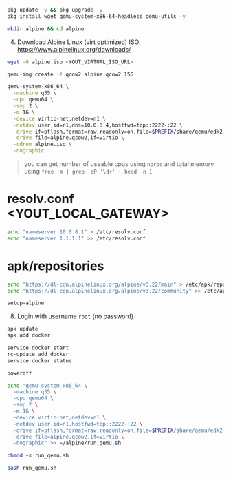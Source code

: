 ```Bash
pkg update -y && pkg upgrade -y
pkg install wget qemu-system-x86-64-headless qemu-utils -y
```

```Bash
mkdir alpine && cd alpine
```
4. Download Alpine Linux (virt optimized) ISO: https://www.alpinelinux.org/downloads/

```Bash
wget -O alpine.iso <YOUT_VIRTUAL_ISO_URL>
```

```Bash
qemu-img create -f qcow2 alpine.qcow2 15G
```

```Bash
qemu-system-x86_64 \
  -machine q35 \
  -cpu qemu64 \
  -smp 2 \
  -m 1G \
  -device virtio-net,netdev=n1 \
  -netdev user,id=n1,dns=10.0.8.4,hostfwd=tcp::2222-:22 \
  -drive if=pflash,format=raw,readonly=on,file=$PREFIX/share/qemu/edk2-x86_64-code.fd \
  -drive file=alpine.qcow2,if=virtio \
  -cdrom alpine.iso \
  -nographic
```

> you can get number of useable cpus using `nproc` and total memory using `free -m | grep -oP '\d+' | head -n 1`

# resolv.conf <YOUT_LOCAL_GATEWAY>
```Bash
echo "nameserver 10.0.8.1" > /etc/resolv.conf
echo "nameserver 1.1.1.1" >> /etc/resolv.conf
```

# apk/repositories
```Bash
echo "https://dl-cdn.alpinelinux.org/alpine/v3.22/main" > /etc/apk/repositories
echo "https://dl-cdn.alpinelinux.org/alpine/v3.22/community" >> /etc/apk/repositories
```

```Bash
setup-alpine
```

8. Login with username `root` (no password)
```Bash
apk update
apk add docker
```

```Bash
service docker start
rc-update add docker
service docker status
```

```Bash
poweroff
```

```Bash
echo "qemu-system-x86_64 \
  -machine q35 \
  -cpu qemu64 \
  -smp 2 \
  -m 1G \
  -device virtio-net,netdev=n1 \
  -netdev user,id=n1,hostfwd=tcp::2222-:22 \
  -drive if=pflash,format=raw,readonly=on,file=$PREFIX/share/qemu/edk2-x86_64-code.fd \
  -drive file=alpine.qcow2,if=virtio \
  -nographic" >> ~/alpine/run_qemu.sh
```

```Bash
chmod +x run_qemu.sh
```
```Bash
bash run_qemu.sh
```
